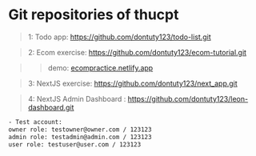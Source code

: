 # Git repositories of thucpt 

> 1: Todo app: https://github.com/dontuty123/todo-list.git

> 2: Ecom exercise: https://github.com/dontuty123/ecom-tutorial.git

>> demo: [ecompractice.netlify.app](https://ecompractice.netlify.app/)

> 3: NextJS exercise: https://github.com/dontuty123/next_app.git

> 4: NextJS Admin Dashboard : https://github.com/dontuty123/leon-dashboard.git

```bash
- Test account:
owner role: testowner@owner.com / 123123
admin role: testadmin@admin.com / 123123
user role: testuser@user.com / 123123
```
